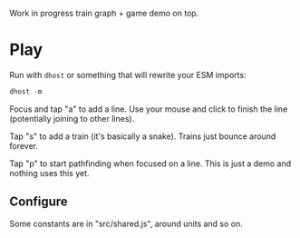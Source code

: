 Work in progress train graph + game demo on top.

# Play

Run with `dhost` or something that will rewrite your ESM imports:

```js
dhost -m
```

Focus and tap "a" to add a line.
Use your mouse and click to finish the line (potentially joining to other lines).

Tap "s" to add a train (it's basically a snake).
Trains just bounce around forever.

Tap "p" to start pathfinding when focused on a line.
This is just a demo and nothing uses this yet.

## Configure

Some constants are in "src/shared.js", around units and so on.
